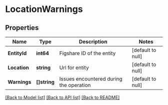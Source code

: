 # LocationWarnings

## Properties
Name | Type | Description | Notes
------------ | ------------- | ------------- | -------------
**EntityId** | **int64** | Figshare ID of the entity | [default to null]
**Location** | **string** | Url for entity | [default to null]
**Warnings** | **[]string** | Issues encountered during the operation | [default to null]

[[Back to Model list]](../README.md#documentation-for-models) [[Back to API list]](../README.md#documentation-for-api-endpoints) [[Back to README]](../README.md)


